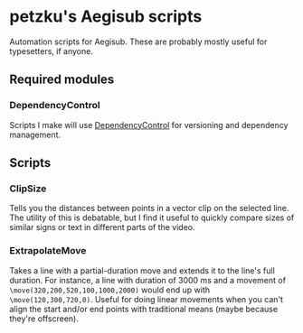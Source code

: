 # petzku's Aegisub scripts

Automation scripts for Aegisub. These are probably mostly useful for typesetters, if anyone.

## Required modules

### DependencyControl

Scripts I make will use [DependencyControl](https://github.com/TypesettingTools/DependencyControl) for versioning and dependency management.

## Scripts

### ClipSize

Tells you the distances between points in a vector clip on the selected line. The utility of this is debatable, but I find it useful to quickly compare sizes of similar signs or text in different parts of the video.

### ExtrapolateMove

Takes a line with a partial-duration move and extends it to the line's full duration. For instance, a line with duration of 3000 ms and a movement of `\move(320,200,520,100,1000,2000)` would end up with `\move(120,300,720,0)`. Useful for doing linear movements when you can't align the start and/or end points with traditional means (maybe because they're offscreen).
